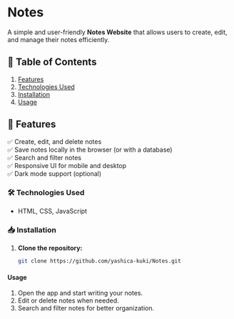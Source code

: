 # Notes
A simple and user-friendly **Notes Website** that allows users to create, edit, and manage their notes efficiently.  

## 📌 Table of Contents  
1. [Features](#features)  
2. [Technologies Used](#technologies-used)  
3. [Installation](#installation)  
4. [Usage](#usage)  

## 🚀 Features  
✅ Create, edit, and delete notes  
✅ Save notes locally in the browser (or with a database)  
✅ Search and filter notes  
✅ Responsive UI for mobile and desktop  
✅ Dark mode support (optional)  

### 🛠 Technologies Used  
- HTML, CSS, JavaScript  

### 📥 Installation  
1. **Clone the repository:**  
   ```bash
   git clone https://github.com/yashica-kuki/Notes.git
   
#### Usage 
1. Open the app and start writing your notes.
2. Edit or delete notes when needed.
3. Search and filter notes for better organization.
